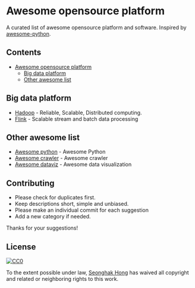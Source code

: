 # Awesome opensource platform

A curated list of awesome opensource platform and software. Inspired by [awesome-python](https://github.com/vinta/awesome-python).

## Contents

* [Awesome opensource platform](#awesome-opensource-platform)
  * [Big data platform](##big-data-platform)
  * [Other awesome list](##other-awesome-list)

## Big data platform

* [Hadoop](http://hadoop.apache.org/) - Reliable, Scalable, Distributed computing.
* [Flink](http://flink.apache.org/) - Scalable stream and batch data processing

## Other awesome list

* [Awesome python](https://github.com/vinta/awesome-python) - Awesome Python
* [Awesome crawler](https://github.com/BruceDone/awesome-crawler) - Awesome crawler
* [Awesome dataviz](https://github.com/fasouto/awesome-dataviz) - Awesome data visualization

## Contributing

* Please check for duplicates first.
* Keep descriptions short, simple and unbiased.
* Please make an individual commit for each suggestion
* Add a new category if needed.

Thanks for your suggestions!

## License

[![CC0](https://licensebuttons.net/p/zero/1.0/88x31.png)](https://creativecommons.org/publicdomain/zero/1.0/)

To the extent possible under law, [Seonghak Hong](http://aidenhong.com/) has waived all copyright and related or neighboring rights to this work.
